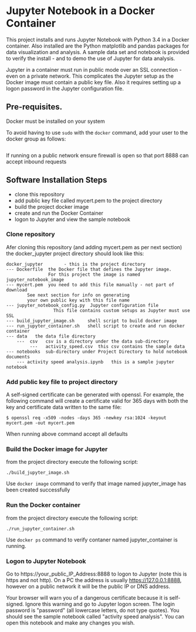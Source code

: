 # Jupyter Notebook in a Docker Container
This project installs and runs Jupyter Notebook with Python 3.4 in a Docker container.  Also installed are the Python matplotlib and pandas packages for data visualization and analysis. 
A sample data set and notebook is provided to verify the install - and to demo the use of Jupyter for data analysis.

Jupyter in a container must run in public mode over an SSL connection - even on a private network.
This complicates the Jupyter setup as the Docker image must contain a public key file.
Also it requires setting up a logon password in the Jupyter configuration file.


## Pre-requisites.

Docker must be installed on your system

To avoid having to use `sudo` with the `docker` command, add your user to the docker group as follows:
```sudo usermod -aG docker user_name
```

If running on a public network ensure firewall is open so that port 8888 can accept inbound requests

## Software Installation Steps

- clone this repository
- add public key file called mycert.pem to the project directory
- build the project docker image
- create and run the Docker Container
- logon to Jupyter and view the sample notebook


### Clone repository
Afer cloning this repository (and adding mycert.pem as per next section) the docker_jupyter project directory should look like this:

```
docker_jupyter        - this is the project directory
--- Dockerfile  the Docker file that defines the Jupyter image.
                For this project the image is named jupyter_notebook_image
--- mycert.pem  you need to add this file manually - not part of download 
		See next section for info on generating
		your own public key with this file name
--- jupyter_notebook_config.py  Jupyter configuration file
                  This file contains custom setups as Jupyter must use SSL 
--- build_jupyter_image.sh     shell script to build docker image
--- run_jupyter_container.sh   shell script to create and run docker container
--- data   the data file directory
    ---  csv   csv is a directory under the data sub-directory
         ---   activity_speed.csv  this csv contains the sample data
--- notebooks  sub-directory under Project Directory to hold notebook documents
    --- activity speed analysis.ipynb   this is a sample jupyter notebook
```

### Add public key file to project directory

A self-signed certificate can be generated with openssl. For example, the following command will create a certificate valid for 365 days with both the key and certificate data written to the same file:
```
$ openssl req -x509 -nodes -days 365 -newkey rsa:1024 -keyout mycert.pem -out mycert.pem
```
When running above command accept all defaults

### Build the Docker image for Jupyter
from the project directory execute the following script:
```
./build_jupyter_image.sh
```
Use `docker image` command to verify that image named jupyter_image has been created successfully 


### Run the Docker container
from the project directory execute the following script:
```
./run_jupyter_container.sh
```
Use `docker ps` command to verify contaner named jupyter_container is running.
 
### Logon to Jupyter Notebook
Go to https://your_public_IP_Address:8888 to logon to Jupyter (note this is https and not http).  On a PC the address is usually https://127.0.0.1:8888, however on a public network it will be the public IP or DNS address.

Your browser will warn you of a dangerous certificate because it is self-signed. Ignore this warning and go to Jupyter logon screen. 
The login password is "password" (all lowercase letters, do not type quotes). 
You should see the sample notebook called "activity speed analysis".  You can open this notebook and make any changes you wish.

